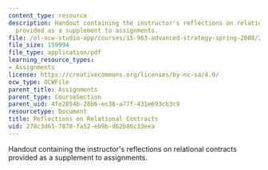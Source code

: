 ```yaml
---
content_type: resource
description: Handout containing the instructor's reflections on relational contracts
  provided as a supplement to assignments.
file: /ol-ocw-studio-app/courses/15-963-advanced-strategy-spring-2008/278c3d657878fa52eb9bd62b86c33eea_rel_cons.pdf
file_size: 159994
file_type: application/pdf
learning_resource_types:
- Assignments
license: https://creativecommons.org/licenses/by-nc-sa/4.0/
ocw_type: OCWFile
parent_title: Assignments
parent_type: CourseSection
parent_uid: 4fe2854b-28b6-ec38-a77f-431e693cb3c9
resourcetype: Document
title: Reflections on Relational Contracts
uid: 278c3d65-7878-fa52-eb9b-d62b86c33eea
---
```

Handout containing the instructor's reflections on relational contracts provided as a supplement to assignments.